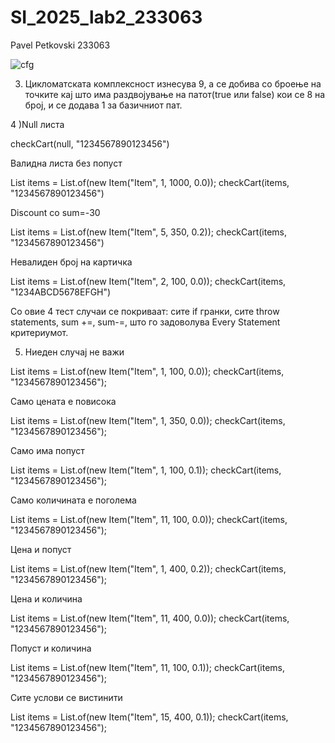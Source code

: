 # SI_2025_lab2_233063
Pavel Petkovski 233063

![cfg](https://github.com/user-attachments/assets/1be24b9a-bcd1-4219-a332-b7073308951e)

3) Цикломатската комплексност изнесува 9, а се добива со броење на точките кај што има раздвојување на патот(true или false) кои се 8 на број, и се додава 1 за базичниот пат. 

4 )Null листа

checkCart(null, "1234567890123456")

Валидна листа без попуст

List<Item> items = List.of(new Item("Item", 1, 1000, 0.0));
checkCart(items, "1234567890123456")

Discount со sum=-30

List<Item> items = List.of(new Item("Item", 5, 350, 0.2));
checkCart(items, "1234567890123456")

Невалиден број на картичка 

List<Item> items = List.of(new Item("Item", 2, 100, 0.0));
checkCart(items, "1234ABCD5678EFGH")

Со овие 4 тест случаи се покриваат:
сите if гранки, сите throw statements,
sum +=, sum-=, што го задоволува Every Statement критериумот.


5) Ниеден случај не важи
   
List<Item> items = List.of(new Item("Item", 1, 100, 0.0));
checkCart(items, "1234567890123456");

Само цената е повисока

List<Item> items = List.of(new Item("Item", 1, 350, 0.0));
checkCart(items, "1234567890123456");

Само има попуст

List<Item> items = List.of(new Item("Item", 1, 100, 0.1));
checkCart(items, "1234567890123456");

Само количината е поголема

List<Item> items = List.of(new Item("Item", 11, 100, 0.0));
checkCart(items, "1234567890123456");

Цена и попуст

List<Item> items = List.of(new Item("Item", 1, 400, 0.2));
checkCart(items, "1234567890123456");

Цена и количина

List<Item> items = List.of(new Item("Item", 11, 400, 0.0));
checkCart(items, "1234567890123456");

Попуст и количина

List<Item> items = List.of(new Item("Item", 11, 100, 0.1));
checkCart(items, "1234567890123456");

Сите услови се вистинити

List<Item> items = List.of(new Item("Item", 15, 400, 0.1));
checkCart(items, "1234567890123456");


